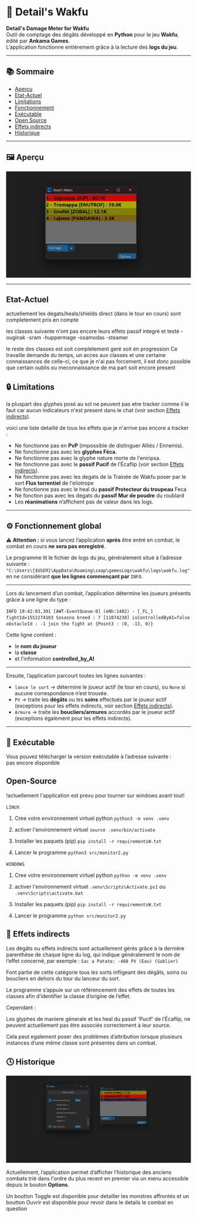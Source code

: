 # 🐉 Detail's Wakfu

**Detail's Damage Meter for Wakfu**  
Outil de comptage des dégâts développé en **Python** pour le jeu **Wakfu**, édité par **Ankama Games**.  
L’application fonctionne entièrement grâce à la lecture des **logs du jeu**.

---

## 📚 Sommaire
- [Aperçu](#-aperçu)
- [Etat-Actuel](#-Etat-Actuel)
- [Limitations](#-limitations)
- [Fonctionnement](#-fonctionnement-global)
- [Exécutable](#-exécutable)
- [Open Source](#-open-source)
- [Effets indirects](#-effets-indirects)
- [Historique](#-Historique)

---

## 🖼️ Aperçu

![Aperçu de l’application](./assets/Github/MainScreen.png)

---

## Etat-Actuel 

actuellement les degats/heals/shields direct (dans le tour en cours) sont completement pris en compte 

les classes suivante n'ont pas encore leurs effets passif integré et testé 
-ouginak 
-sram 
-huppermage
-osamodas
-steamer 

le reste des classes est soit completement geré soit en progression 
Ce travaille demande du temps, un acces aux classes et une certaine connaissances de celle-ci, ce que je n'ai pas forcement, il est donc possible que certain oublis ou meconnaissance de ma part soit encore present 

## 🔒 Limitations
la pluspart des glyphes posé au sol ne peuvent pas etre tracker comme il le faut car aucun indicateurs n'est present dans le chat (voir section [Effets indirects](#-effets-indirects)).

voici une liste detaillé de tous les effets que je n'arrive pas encore a tracker : 
- Ne fonctionne pas en **PvP** (impossible de distinguer Alliés / Ennemis).  
- Ne fonctionne pas avec les **glyphes Féca**.
- Ne fonctionne pas avec la glyphe nature morte de l'eniripsa.
- Ne fonctionne pas avec le **passif Pucif** de l’Écaflip (voir section [Effets indirects](#-effets-indirects)).
- Ne fonctionne pas avec les degats de la Trainée de Wakfu poser par le sort **Flux torrentiel** de l'eliotrope
- Ne fonctionne pas avec le heal du **passif Protecteur du troupeau** Feca
- Ne fonction pas avec les degats du **passif Mur de poudre** du roublard
- Les **réanimations** n’affichent pas de valeur dans les logs.

---

## ⚙️ Fonctionnement global

⚠️ **Attention :** si vous lancez l’application **après** être entré en combat, le combat en cours **ne sera pas enregistré**.  

Le programme lit le fichier de logs du jeu, généralement situé à l’adresse suivante :  
``"C:\Users\{$USER}\AppData\Roaming\zaap\gamesLogs\wakfu\logs\wakfu.log"`` 
en ne considérant **que les lignes commençant par** `INFO`.

---

Lors du lancement d’un combat, l’application détermine les joueurs présents grâce à une ligne du type :

``INFO 19:42:03,301 [AWT-EventQueue-0] (eNh:1402) - [_FL_] fightId=1552274103 Sosasna breed : 7 [11074238] isControlledByAI=false obstacleId : -1 join the fight at {Point3 : (0, -13, 0)}`` 

Cette ligne contient :
- le **nom du joueur**  
- la **classe**  
- et l’information **controlled_by_AI**

---

Ensuite, l’application parcourt toutes les lignes suivantes :

- `lance le sort` → détermine le joueur actif (le tour en cours), ou `None` si aucune correspondance n’est trouvée.  
- `PV` → traite les **dégâts** ou les **soins** effectués par le joueur actif (exceptions pour les effets indirects, voir section [Effets indirects](#-effets-indirects)).  
- `Armure` → traite les **boucliers/armures** accordés par le joueur actif (exceptions également pour les effets indirects).

--- 


## 💾 Exécutable

Vous pouvez télécharger la version exécutable à l’adresse suivante :  
pas encore disponible 

## Open-Source

!actuellement l'application est prevu pour tourner sur windows avant tout!

`LINUX`
1. Cree votre environnement virtuel python 
`python3 -m venv .venv`

2. activer l'environnement virtuel 
`source .venv/bin/activate`

3. Installer les paquets (pip)
`pip install -r requirementsW.txt`

4. Lancer le programme 
`python3 src/monitor2.py`

`WINDOWS`
1. Cree votre environnement virtuel python 
`python -m venv .venv`

2. activer l'environnement virtuel 
`.venv\Scripts\Activate.ps1` ou `.venv\Scripts\activate.bat`

3. Installer les paquets (pip)
`pip install -r requirementsW.txt`

4. Lancer le programme 
`python src/monitor2.py`

## 🔁 Effets indirects

Les dégâts ou effets indirects sont actuellement gérés grâce à la dernière parenthèse de chaque ligne du log, qui indique généralement le nom de l’effet concerné, par exemple :
`Sac a Patate: -488 PV (Eau) (Sablier)`

Font partie de cette catégorie tous les sorts infligeant des dégâts, soins ou boucliers en dehors du tour du lanceur du sort.

Le programme s’appuie sur un référencement des effets de toutes les classes afin d’identifier la classe d’origine de l’effet.

Cependant :

Les glyphes de maniere génerale et les heal du passif 'Pucif' de l’Écaflip,
ne peuvent actuellement pas être associés correctement à leur source.

Cela peut egalement poser des problèmes d’attribution lorsque plusieurs instances d’une même classe sont présentes dans un combat.


## 🕓 Historique

![Aperçu de l'historique](./assets/Github/HistoriqueScreen.png)

Actuellement, l’application permet d’afficher l’historique des anciens combats trié dans l'ordre du plus recent en premier via un menu accessible depuis le bouton **Options**.

Un boutton Toggle est disponible pour detailler les monstres affrontés 
et un boutton Ouvrir est disponible pour revoir dans le details le combat en question